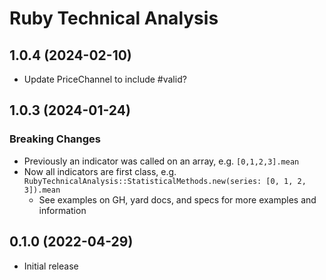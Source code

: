# Ruby Technical Analysis

## 1.0.4 (2024-02-10)
- Update PriceChannel to include #valid?

## 1.0.3 (2024-01-24)

### Breaking Changes
- Previously an indicator was called on an array, e.g. `[0,1,2,3].mean`
- Now all indicators are first class, e.g. `RubyTechnicalAnalysis::StatisticalMethods.new(series: [0, 1, 2, 3]).mean`
  - See examples on GH, yard docs, and specs for more examples and information

## 0.1.0 (2022-04-29)

- Initial release
